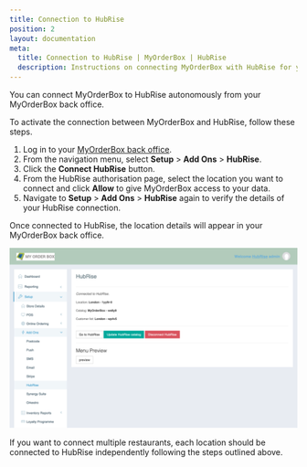 ```yaml
---
title: Connection to HubRise
position: 2
layout: documentation
meta:
  title: Connection to HubRise | MyOrderBox | HubRise
  description: Instructions on connecting MyOrderBox with HubRise for your EPOS to work with other apps as a cohesive whole. Connect apps and synchronise your data.
---
```


You can connect MyOrderBox to HubRise autonomously from your MyOrderBox back office.

To activate the connection between MyOrderBox and HubRise, follow these steps.

1. Log in to your [MyOrderBox back office](https://go.myorderboxhq.com/).
2. From the navigation menu, select **Setup** > **Add Ons** > **HubRise**.
3. Click the **Connect HubRise** button.
4. From the HubRise authorisation page, select the location you want to connect and click **Allow** to give MyOrderBox access to your data.
5. Navigate to **Setup** > **Add Ons** > **HubRise** again to verify the details of your HubRise connection.

Once connected to HubRise, the location details will appear in your MyOrderBox back office.

![The HubRise connection page in your MyOrderBox back office](../images/002-en-myorderbox-connection-page.png)

If you want to connect multiple restaurants, each location should be connected to HubRise independently following the steps outlined above.

